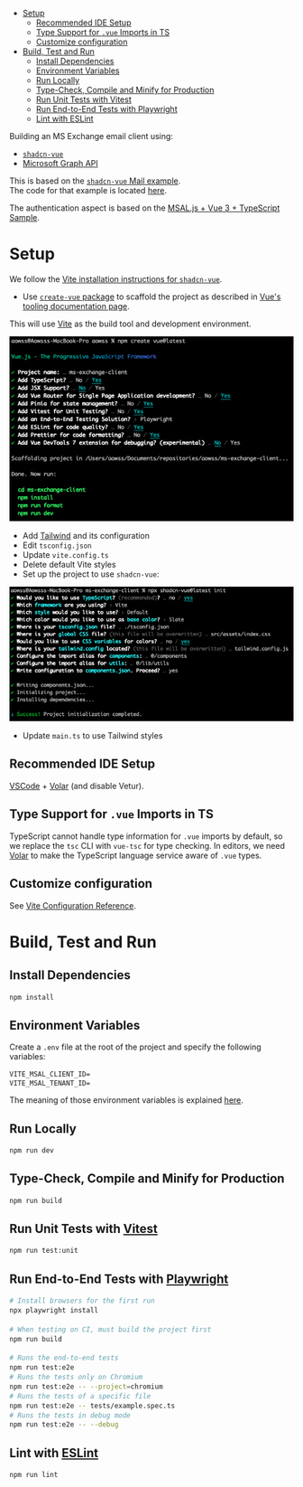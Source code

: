 <!-- TOC -->
* [Setup](#setup)
  * [Recommended IDE Setup](#recommended-ide-setup)
  * [Type Support for `.vue` Imports in TS](#type-support-for-vue-imports-in-ts)
  * [Customize configuration](#customize-configuration)
* [Build, Test and Run](#build-test-and-run)
  * [Install Dependencies](#install-dependencies)
  * [Environment Variables](#environment-variables)
  * [Run Locally](#run-locally)
  * [Type-Check, Compile and Minify for Production](#type-check-compile-and-minify-for-production)
  * [Run Unit Tests with Vitest](#run-unit-tests-with-vitest)
  * [Run End-to-End Tests with Playwright](#run-end-to-end-tests-with-playwright)
  * [Lint with ESLint](#lint-with-eslint)
<!-- TOC -->

Building an MS Exchange email client using:
* [`shadcn-vue`](https://www.shadcn-vue.com/)
* [Microsoft Graph API](https://developer.microsoft.com/en-us/graph)

This is based on the [`shadcn-vue` Mail example](https://www.shadcn-vue.com/examples/mail.html).  
The code for that example is located [here](https://github.com/radix-vue/shadcn-vue/tree/dev/apps/www/src/examples/mail).

The authentication aspect is based on the [MSAL.js + Vue 3 + TypeScript Sample](https://github.com/AzureAD/microsoft-authentication-library-for-js/tree/dev/samples/msal-browser-samples/vue3-sample-app).

# Setup

We follow the [Vite installation instructions for `shadcn-vue`](https://www.shadcn-vue.com/docs/installation/vite.html).

* Use [`create-vue` package](https://github.com/vuejs/create-vue) to scaffold the project as described in [Vue's tooling documentation page](https://vuejs.org/guide/scaling-up/tooling.html#vite).

This will use [Vite](https://vitejs.dev/) as the build tool and development environment.

![](Scaffolding.png)

* Add [Tailwind](https://tailwindcss.com/) and its configuration
* Edit `tsconfig.json`
* Update `vite.config.ts`
* Delete default Vite styles
* Set up the project to use `shadcn-vue`:

![](Setup.png)

* Update `main.ts` to use Tailwind styles

## Recommended IDE Setup

[VSCode](https://code.visualstudio.com/) + [Volar](https://marketplace.visualstudio.com/items?itemName=Vue.volar) (and disable Vetur).

## Type Support for `.vue` Imports in TS

TypeScript cannot handle type information for `.vue` imports by default, so we replace the `tsc` CLI with `vue-tsc` for type checking. In editors, we need [Volar](https://marketplace.visualstudio.com/items?itemName=Vue.volar) to make the TypeScript language service aware of `.vue` types.

## Customize configuration

See [Vite Configuration Reference](https://vitejs.dev/config/).

# Build, Test and Run

## Install Dependencies

```sh
npm install
```

## Environment Variables

Create a `.env` file at the root of the project and specify the following variables:

```dotenv
VITE_MSAL_CLIENT_ID=
VITE_MSAL_TENANT_ID=
```

The meaning of those environment variables is explained [here](https://github.com/AzureAD/microsoft-authentication-library-for-js/tree/dev/samples/msal-browser-samples/vue3-sample-app#configuration).

## Run Locally

```sh
npm run dev
```

## Type-Check, Compile and Minify for Production

```sh
npm run build
```

## Run Unit Tests with [Vitest](https://vitest.dev/)

```sh
npm run test:unit
```

## Run End-to-End Tests with [Playwright](https://playwright.dev)

```sh
# Install browsers for the first run
npx playwright install

# When testing on CI, must build the project first
npm run build

# Runs the end-to-end tests
npm run test:e2e
# Runs the tests only on Chromium
npm run test:e2e -- --project=chromium
# Runs the tests of a specific file
npm run test:e2e -- tests/example.spec.ts
# Runs the tests in debug mode
npm run test:e2e -- --debug
```

## Lint with [ESLint](https://eslint.org/)

```sh
npm run lint
```
